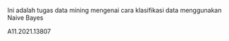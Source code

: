 Ini adalah tugas data mining mengenai cara klasifikasi data menggunakan Naive Bayes

A11.2021.13807
